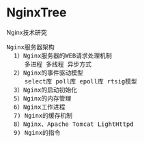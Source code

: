 # NginxTree
Nginx技术研究

<pre>
Nginx服务器架构
  1）Nginx服务器的WEB请求处理机制
     多进程 多线程 异步方式
  2）Nginx的事件驱动模型
     select库 poll库 epoll库 rtsig模型
  3）Nginx的启动初始化
  5）Nginx的内存管理
  6）Nginx工作进程
  7) Nginx的缓存机制
  8）Nginx、Apache Tomcat LightHttpd
  9) Nginx的指令
</pre>
